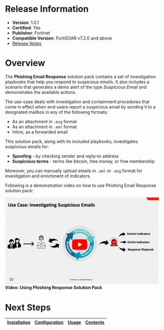 # Release Information

- **Version**:  1.0.1
- **Certified**: Yes
- **Publisher**: Fortinet
- **Compatible Version**: FortiSOAR v7.2.0 and above
- [Release Notes](./release_notes.md)

# Overview

The **Phishing Email Response** solution pack contains a set of investigation playbooks that help you respond to suspicious emails. It also includes a scenario that generates a demo alert of the type *Suspicious Email* and demonstrates the available actions.

The use-case deals with investigation and containment procedures that come in effect when end-users report a suspicious email by sending it to a designated mailbox in any of the following formats:

- As an attachment in `.msg` format
- As an attachment in `.eml` format
- Inline, as a forwarded email

This solution pack, along with its included playbooks, investigates suspicious emails for:
- **Spoofing** - by checking sender and reply-to address
- **Suspicious terms** - terms like bitcoin, free money, or free membership

Moreover, you can manually upload emails in `.eml` or `.msg` format for investigation and enrichment of indicators.

Following is a demonstration video on how to use Phishing Email Response solution pack:

[![](./docs/res/phishing-email-response-thumbnail.png)](https://www.youtube.com/watch?v=Ch6yTGiES7I)
**Video: Using Phishing Response Solution Pack**

# Next Steps

| [Installation](./docs/setup.md#installation) | [Configuration](./docs/setup.md#configuration) | [Usage](./docs/usage.md) | [Contents](./docs/contents.md) |
|----------------------------------------------|------------------------------------------------|--------------------------|--------------------------------|
